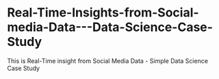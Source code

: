 # Real-Time-Insights-from-Social-media-Data---Data-Science-Case-Study
This is Real-Time insight from Social Media Data - Simple Data Science Case Study
